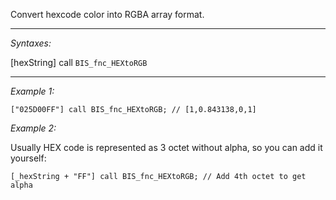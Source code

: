 Convert hexcode color into RGBA array format.


---
*Syntaxes:*

[hexString] call `BIS_fnc_HEXtoRGB`

---
*Example 1:*

```sqf
["025D00FF"] call BIS_fnc_HEXtoRGB; // [1,0.843138,0,1]
```

*Example 2:*

Usually HEX code is represented as 3 octet without alpha, so you can add it yourself:

```sqf
[_hexString + "FF"] call BIS_fnc_HEXtoRGB; // Add 4th octet to get alpha
```